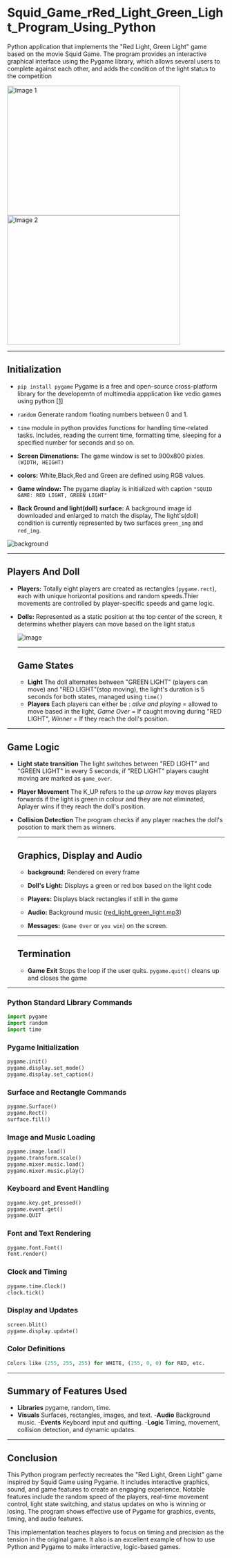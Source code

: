 
# Squid_Game_rRed_Light_Green_Light_Program_Using_Python
Python application that implements the  "Red Light, Green Light" game based on the movie Squid Game. The program provides an interactive graphical interface using the Pygame library, which allows several users to complete against each other, and adds the condition of the light status to the competition

<img src="https://github.com/user-attachments/assets/adbfc857-f130-44cd-87cf-f770452a1034" alt="Image 1" width="400" height="300">

<img src="https://github.com/user-attachments/assets/82e37fe8-589a-4106-bafb-eb0ac8908861" alt="Image 2" width="400" height="300">

___
## Initialization

- `pip install pygame`
Pygame is a free and open-source cross-platform library for the developemtn of multimedia appplication like vedio games using python [[1]](https://www.geeksforgeeks.org/how-to-install-pygame-in-windows/)

- `random` Generate random floating numbers between 0 and 1.
- `time` module in python provides functions for handling time-related tasks. Includes,
      reading the current time,
      formatting time,
      sleeping for a specified number for seconds and so on.

- **Screen Dimenations:** The game window is set to 900x800 pixles.`(WIDTH, HEIGHT)`
- **colors:** White,Black,Red and Green are defined using RGB values.
- **Game window:** The pygame diaplay is initialized with caption `"SQUID GAME: RED LIGHT, GREEN LIGHT"`
- **Back Ground and light(doll) surface:** A background image id downloaded and enlarged to match the display, The light's(doll) condition is currently represented by two surfaces `green_img` and `red_img`.
  
![background](https://github.com/user-attachments/assets/88c0d4ff-9bca-4a39-be81-ddd0811f3569)

___
## Players And Doll

- **Players:** Totally eight players are created as rectangles (`pygame.rect`), each with unique horizontal positions and random speeds.Thier movements are controlled by player-specific speeds and game logic.
- **Dolls:** Represented as a static position at the top center of the screen, it determins whether players can move based on the light status

  ![image](https://github.com/user-attachments/assets/1190d2f7-d299-4b4e-b895-8c2352bbde4e)

  ___

  ## Game States

  - **Light** The doll alternates between "GREEN LIGHT" (players can move) and "RED LIGHT"(stop moving), the light's duration is 5 seconds for both states, managed using `time()`
  - **Players** Each players can either be : *alive and playing* = allowed to move based in the light, *Game Over* = If caught moving during "RED LIGHT", *Winner* = If they reach the doll's position.

___

## Game Logic 

- **Light state transition** The light switches between "RED LIGHT" and "GREEN LIGHT" in every 5 seconds, if "RED LIGHT" players caught moving are marked as `game_over`.
- **Player Movement** The K_UP refers to the *up arrow key* moves players forwards if the light is green in colour and they are not eliminated, Aplayer wins if they reach the doll's position.
- **Collision Detection** The program checks if any player reaches the doll's posotion to mark them as winners.

  ___

  ## Graphics, Display and Audio

  - **background:** Rendered on every frame
  - **Doll's Light:** Displays a green or red box based on the light code
  - **Players:** Displays black rectangles if still in the game
  - **Audio:** Background music ([red_light_green_light.mp3](c:\Users\rdeva\Downloads\red_light_green_light.mp3))

  - **Messages:** (`Game Over` or `you win`) on the screen.

  ___

  ## Termination

  - **Game Exit** Stops the loop if the user quits. `pygame.quit()` cleans up and closes the game

___

### Python Standard Library Commands
```python
import pygame
import random
import time
```
### Pygame Initialization
```python
pygame.init()
pygame.display.set_mode()
pygame.display.set_caption()
```
### Surface and Rectangle Commands
```python
pygame.Surface()
pygame.Rect()
surface.fill()
```
### Image and Music Loading
```python
pygame.image.load()
pygame.transform.scale()
pygame.mixer.music.load()
pygame.mixer.music.play()
```
### Keyboard and Event Handling
```python
pygame.key.get_pressed()
pygame.event.get()
pygame.QUIT
```
### Font and Text Rendering
```python
pygame.font.Font()
font.render()
```
### Clock and Timing
```python
pygame.time.Clock()
clock.tick()
```
### Display and Updates
```python
screen.blit()
pygame.display.update()
```
### Color Definitions
```python
Colors like (255, 255, 255) for WHITE, (255, 0, 0) for RED, etc.
```

___

## Summary of Features Used
- **Libraries** pygame, random, time.
- **Visuals** Surfaces, rectangles, images, and text.
-**Audio** Background music.
-**Events** Keyboard input and quitting.
  -**Logic** Timing, movement, collision detection, and dynamic updates.

___

## Conclusion 

This Python program perfectly recreates the "Red Light, Green Light" game inspired by Squid Game using Pygame. It includes interactive graphics, sound, and game features to create an engaging experience. Notable features include the random speed of the players, real-time movement control, light state switching, and status updates on who is winning or losing. The program shows effective use of Pygame for graphics, events, timing, and audio features.

This implementation teaches players to focus on timing and precision as the tension in the original game. It also is an excellent example of how to use Python and Pygame to make interactive, logic-based games.
  

  

